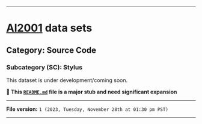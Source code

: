 
***

# [AI2001](https://github.com/seanpm2001/AI2001/) data sets

## Category: Source Code

### Subcategory (SC): Stylus

This dataset is under development/coming soon.

**🌱️ This [`README.md`](/README.md) file is a major stub and need significant expansion**

***

**File version:** `1 (2023, Tuesday, November 28th at 01:30 pm PST)`

***
